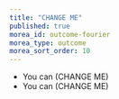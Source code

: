 ```yaml
---
title: "CHANGE ME"
published: true
morea_id: outcome-fourier
morea_type: outcome
morea_sort_order: 10
---
```


  * You can (CHANGE ME) 
  * You can (CHANGE ME)

